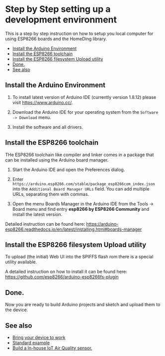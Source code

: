 # Step by Step setting up a development environment

This is a step by step instruction on how to setup you local computer for using ESP8266 boards and the HomeDing library.


- [Install the Arduino Environment](#install-the-arduino-environment)
- [Install the ESP8266 toolchain](#install-the-esp8266-toolchain)
- [Install the ESP8266 filesystem Upload utility](#install-the-esp8266-filesystem-upload-utility)
- [Done.](#done)
- [See also](#see-also)


## Install the Arduino Environment

1. To install latest version of Arduino IDE (currently version 1.8.12) please visit <https://www.arduino.cc/>. 

2. Download the Arduino IDE for your operating system from the `Software -> Download` menu. 

3. Install the software and all drivers.


## Install the ESP8266 toolchain

THe ESP8266 toolchain like compiler and linker comes in a package that can be installed using the Arduino board manager. 

1. Start the Arduino IDE and open the Preferences dialog.

2. Enter `https://arduino.esp8266.com/stable/package_esp8266com_index.json` into the `Additional Board Manager URLs` field. You can add multiple URLs, separating them with commas.

3. Open the menu Boards Manager in the Arduino IDE from the Tools -> Board menu and find entry **esp8266 by ESP8266 Community** and install the latest version.

Detailed instruction can be found here: <https://arduino-esp8266.readthedocs.io/en/latest/installing.html#boards-manager>


## Install the ESP8266 filesystem Upload utility

To upload (the initial) Web UI into the SPIFFS flash rom there is a special utility available.

A detailed instruction on how to install it can be found here: <https://github.com/esp8266/arduino-esp8266fs-plugin>


## Done.

Now you are ready to build Arduino projects and sketch and upload them to the device.


## See also

* [Bring your device to work](/stepsnewdevice.md)
* [Standard example](/examples/standard)
* [Build a In-house IoT Air Quality sensor.](/stories/story-airquality.md) 